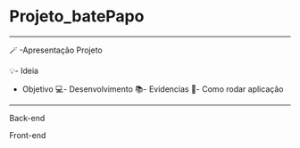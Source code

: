 # Projeto_batePapo

---------------------

🪄 -Apresentação Projeto

💡- Ideia
   - Objetivo
💻- Desenvolvimento
📚- Evidencias
🔧- Como rodar aplicação

--------------

Back-end

Front-end


